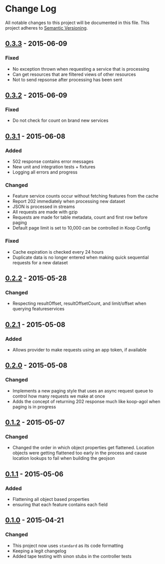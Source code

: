 # Change Log
All notable changes to this project will be documented in this file.
This project adheres to [Semantic Versioning](http://semver.org/).

## [0.3.3] - 2015-06-09
### Fixed
* No exception thrown when requesting a service that is processing
* Can get resources that are filtered views of other resources
* Not to send repsonse after processing has been sent

## [0.3.2] - 2015-06-09
### Fixed
* Do not check for count on brand new services

## [0.3.1] - 2015-06-08
### Added
* 502 response contains error messages
* New unit and integration tests + fixtures
* Logging all errors and progress

### Changed
* Feature service counts occur without fetching features from the cache
* Report 202 immediately when processing new dataset
* JSON is processed in streams
* All requests are made with gzip
* Requests are made for table metadata, count and first row before paging
* Default page limit is set to 10,000 can be controlled in Koop Config

### Fixed
* Cache expiration is checked every 24 hours
* Duplicate data is no longer entered when making quick sequential requests for a new dataset

## [0.2.2] - 2015-05-28
### Changed
* Respecting resultOffset, resultOffsetCount, and limit/offset when querying featureservices

## [0.2.1] - 2015-05-08
### Added
* Allows provider to make requests using an app token, if available

## [0.2.0] - 2015-05-08
### Changed
* Implements a new paging style that uses an async request queue to control how many requests we make at once
* Adds the concept of returning 202 response much like koop-agol when paging is in progress

## [0.1.2] - 2015-05-07
### Changed
* Changed the order in which object properties get flattened. Location objects were getting flattened too early in the process and cause location lookups to fail when building the geojson

## [0.1.1] - 2015-05-06
### Added 
* Flattening all object based properties
* ensuring that each feature contains each field  

## [0.1.0] - 2015-04-21
### Changed
* This project now uses `standard` as its code formatting
* Keeping a legit changelog
* Added tape testing with sinon stubs in the controller tests

[0.3.3]: https://github.com/Esri/koop/releases/compare/v0.3.2...v0.3.3
[0.3.2]: https://github.com/Esri/koop/releases/compare/v0.3.1...v0.3.2
[0.3.1]: https://github.com/Esri/koop/releases/compare/v0.2.2...v0.3.1
[0.2.2]: https://github.com/Esri/koop/releases/compare/v0.2.1...v0.2.2
[0.2.1]: https://github.com/Esri/koop/releases/compare/v0.2.0...v0.2.1
[0.2.0]: https://github.com/Esri/koop/releases/compare/v0.1.2...v0.2.0
[0.1.2]: https://github.com/Esri/koop/releases/compare/v0.1.1...v0.1.2
[0.1.1]: https://github.com/Esri/koop/releases/compare/v0.1.0...v0.1.1
[0.1.0]: https://github.com/Esri/koop/releases/tag/v0.1.0

